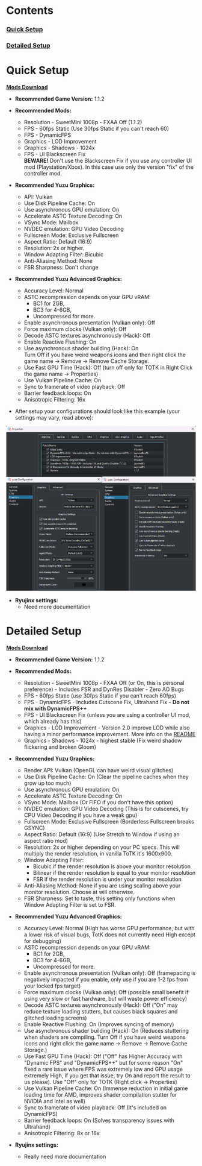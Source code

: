 # Contents  
### [Quick Setup](#quick-setup-1)  
### [Detailed Setup](#detailed-setup-1)

# Quick Setup
**[Mods Download](https://github.com/HolographicWings/TOTK-Mods-collection/releases)**
- **Recommended Game Version:** 1.1.2
- **Recommended Mods:**
  - Resolution - SweetMini 1008p - FXAA Off (1.1.2)
  - FPS - 60fps Static (Use 30fps Static if you can't reach 60)
  - FPS - DynamicFPS
  - Graphics - LOD Improvement
  - Graphics - Shadows - 1024x
  - FPS - UI Blackscreen Fix
  </br>**BEWARE!** Don't use the Blackscreen Fix if you use any controller UI mod (Playstation/Xbox). In this case use only the version "fix" of the controller mod.

- **Recommended Yuzu Graphics:**
  - API: Vulkan
  - Use Disk Pipeline Cache: On
  - Use asynchronous GPU emulation: On
  - Accelerate ASTC Texture Decoding: On
  - VSync Mode: Mailbox
  - NVDEC emulation: GPU Video Decoding
  - Fullscreen Mode: Exclusive Fullscreen
  - Aspect Ratio: Default (16:9)
  - Resolution: 2x or higher.
  - Window Adapting Filter: Bicubic
  - Anti-Aliasing Method: None
  - FSR Sharpness: Don't change

- **Recommended Yuzu Advanced Graphics:**
  - Accuracy Level: Normal
  - ASTC recompression depends on your GPU vRAM:
    - BC1 for 2GB,
    - BC3 for 4-6GB,
    - Uncompressed for more.
  - Enable asynchronous presentation (Vulkan only): Off
  - Force maximum clocks (Vulkan only): Off
  - Decode ASTC textures asynchronously (Hack): Off
  - Enable Reactive Flushing: On
  - Use asynchronous shader building (Hack): On
    </br>Turn Off if you have weird weapons icons and then right click the game name -> Remove -> Remove Cache Storage.
  - Use Fast GPU Time (Hack): Off (turn off only for TOTK in Right Click the game name -> Properties)
  - Use Vulkan Pipeline Cache: On
  - Sync to framerate of video playback: Off
  - Barrier feedback loops: On
  - Anisotropic Filtering: 16x

- After setup your configurations should look like this example (your settings may vary, read above):

![Recommended Settings](Guide/Recommendations_Example.png)

- **Ryujinx settings:**
  - Need more documentation

# Detailed Setup
**[Mods Download](https://github.com/HolographicWings/TOTK-Mods-collection/releases)**
- **Recommended Game Version:** 1.1.2
- **Recommended Mods:**
    - Resolution - SweetMini 1008p - FXAA Off (or On, this is personal preference) - Includes FSR and DynRes Disabler - Zero AO Bugs
    - FPS - 60fps Static (use 30fps Static if you can't reach 60fps)
    - FPS - DynamicFPS - Includes Cutscene Fix, Ultrahand Fix - **Do not mix with DynamicFPS++**
    - FPS - UI Blackscreen Fix (unless you are using a controller UI mod, which already has this)
    - Graphics - LOD Improvement - Version 2.0 improve LOD while also having a minor performance improvement. More info on the [README](README.md)
    - Graphics - Shadows - 1024x - highest stable (Fix weird shadow flickering and broken Gloom)

- **Recommended Yuzu Graphics:**
  - Render API: Vulkan (OpenGL can have weird visual glitches)
  - Use Disk Pipeline Cache: On (Clear the pipeline caches when they grow up too much)
  - Use asynchronous GPU emulation: On
  - Accelerate ASTC Texture Decoding: On
  - VSync Mode: Mailbox (Or FIFO if you don't have this option)
  - NVDEC emulation: GPU Video Decoding (This is for cutscenes, try CPU Video Decoding if you have a weak gpu)
  - Fullscreen Mode: Exclusive Fullscreen (Borderless Fullscreen breaks GSYNC)
  - Aspect Ratio: Default (16:9) (Use Stretch to Window if using an aspect ratio mod)
  - Resolution: 2x or higher depending on your PC specs. This will multiply the render resolution, in vanilla ToTK it's 1600x900.
  - Window Adapting Filter:
    - Bicubic if the render resolution is above your monitor resolution
    - Bilinear if the render resolution is equal to your monitor resolution
    - FSR if the render resolution is under your monitor resolution
  - Anti-Aliasing Method: None if you are using scaling above your monitor resolution. Choose at will otherwise.
  - FSR Sharpness: Set to taste, this setting only functions when Window Adapting Filter is set to FSR.

- **Recommended Yuzu Advanced Graphics:**
  - Accuracy Level: Normal (High has worse GPU performance, but with a lower risk of visual bugs, TotK does not currently need High except for debugging)
  - ASTC recompression depends on your GPU vRAM:
    - BC1 for 2GB,
    - BC3 for 4-6GB,
    - Uncompressed for more.
  - Enable asynchronous presentation (Vulkan only): Off (framepacing is negatively impacted if you enable, only use if you are 1-2 fps from your locked fps target)
  - Force maximum clocks (Vulkan only): Off (possible small benefit if using very slow or fast hardware, but will waste power efficiency)
  - Decode ASTC textures asynchronously (Hack): Off ("On" may reduce texture loading stutters, but causes black squares and glitched loading screens)
  - Enable Reactive Flushing: On (Improves syncing of memory)
  - Use asynchronous shader building (Hack): On (Reduces stuttering when shaders are compiling. Turn Off if you have weird weapons icons and right click the game name -> Remove -> Remove Cache Storage.)
  - Use Fast GPU Time (Hack): Off ("Off" has Higher Accuracy with "Dynamic FPS" and "DynamicFPS++" but for some reason "On" fixed a rare issue where FPS was extremely low and GPU usage extremely High, if you get that issue, try On and report the result to us please). Use "Off" only for TOTK (Right click -> Properties)
  - Use Vulkan Pipeline Cache: On (Immense reduction in initial game loading time for AMD, improves shader compilation stutter for NVIDIA and Intel as well)
  - Sync to framerate of video playback: Off (It's included on DynamicFPS)
  - Barrier feedback loops: On (Solves transparency issues with Ultrahand)
  - Anisotropic Filtering: 8x or 16x

- **Ryujinx settings:**
  - Really need more documentation
